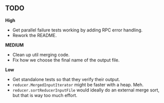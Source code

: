 ## TODO

**High**

* Get parallel failure tests working by adding RPC error handling.
* Rework the README.

**MEDIUM**

* Clean up util merging code.
* Fix how we choose the final name of the output file.

**Low**

* Get standalone tests so that they verify their output.
* `reducer.MergedInputIterator` might be faster with a heap. Meh.
* `reducer.sortReducerInputFile` would ideally do an external merge
  sort, but that is way too much effort.
